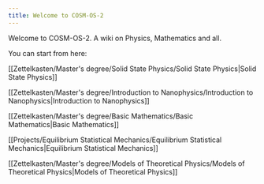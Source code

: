 ```yaml
---
title: Welcome to COSM-OS-2
---
```

Welcome to COSM-OS-2.
A wiki on Physics, Mathematics and all.

You can start from here:

[[Zettelkasten/Master's degree/Solid State Physics/Solid State Physics|Solid State Physics]]

[[Zettelkasten/Master's degree/Introduction to Nanophysics/Introduction to Nanophysics|Introduction to Nanophysics]]

[[Zettelkasten/Master's degree/Basic Mathematics/Basic Mathematics|Basic Mathematics]]

[[Projects/Equilibrium Statistical Mechanics/Equilibrium Statistical Mechanics|Equilibrium Statistical Mechanics]]

[[Zettelkasten/Master's degree/Models of Theoretical Physics/Models of Theoretical Physics|Models of Theoretical Physics]]

